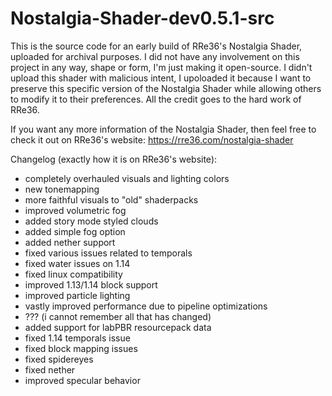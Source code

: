 # Nostalgia-Shader-dev0.5.1-src
This is the source code for an early build of RRe36's Nostalgia Shader, uploaded for archival purposes. I did not have any involvement on this project in any way, shape
or form, I'm just making it open-source. I didn't upload this shader with malicious intent, I upoloaded it because I want to preserve this specific version of the
Nostalgia Shader while allowing others to modify it to their preferences. All the credit goes to the hard work of RRe36.

If you want any more information of the Nostalgia Shader, then feel free to check it out on RRe36's website: https://rre36.com/nostalgia-shader

Changelog (exactly how it is on RRe36's website):

- completely overhauled visuals and lighting colors
- new tonemapping
- more faithful visuals to "old" shaderpacks
- improved volumetric fog
- added story mode styled clouds
- added simple fog option
- added nether support
- fixed various issues related to temporals
- fixed water issues on 1.14
- fixed linux compatibility
- improved 1.13/1.14 block support
- improved particle lighting
- vastly improved performance due to pipeline optimizations
- ??? (i cannot remember all that has changed)
- added support for labPBR resourcepack data
- fixed 1.14 temporals issue
- fixed block mapping issues
- fixed spidereyes
- fixed nether
- improved specular behavior
